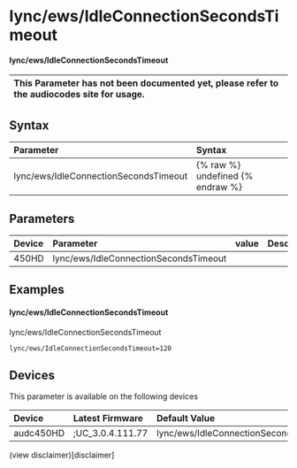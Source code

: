﻿---
description: lync/ews/IdleConnectionSecondsTimeout
search: false
---

# lync/ews/IdleConnectionSecondsTimeout

#### lync/ews/IdleConnectionSecondsTimeout


| This Parameter has not been documented yet, please refer to the audiocodes site for usage.  |
| :--- |

## Syntax
| Parameter | Syntax |
| :--- | :--- |
|lync/ews/IdleConnectionSecondsTimeout | {% raw %} undefined {% endraw %} |

## Parameters
|Device|Parameter|value|Description|
|:---|:---|:---|:---|
| 450HD | lync/ews/IdleConnectionSecondsTimeout |  |  |

## Examples
#### lync/ews/IdleConnectionSecondsTimeout

lync/ews/IdleConnectionSecondsTimeout

```
lync/ews/IdleConnectionSecondsTimeout=120
```

## Devices
This parameter is available on the following devices

| Device | Latest Firmware | Default Value |
|:---|:---|:---|
| audc450HD | ;UC_3.0.4.111.77 | lync/ews/IdleConnectionSecondsTimeout=120 

(view disclaimer)[disclaimer]

